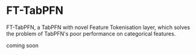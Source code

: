 # FT-TabPFN
FT-TabPFN, a TabPFN with novel Feature Tokenisation layer, which solves the problem of TabPFN's poor performance on categorical features.

coming soon
